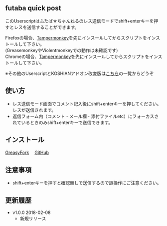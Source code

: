 ## futaba quick post
このUserscriptはふたば☆ちゃんねるのレス送信モードでshift+enterキーを押すとレスを送信することができます。

Firefoxの場合、[Tampermonkey](https://addons.mozilla.org/ja/firefox/addon/tampermonkey/)を先にインスールしてからスクリプトをインストールして下さい。  
(GreasemonkeyやViolentmonkeyでの動作は未確認です)  
Chromeの場合、[Tampermonkey](https://chrome.google.com/webstore/detail/tampermonkey/dhdgffkkebhmkfjojejmpbldmpobfkfo/)を先にインスールしてからスクリプトをインストールして下さい。  

※その他のUserscriptとKOSHIANアドオン改変版は[こちら](https://github.com/akoya-tomo/futaba_auto_reloader_K/wiki/)の一覧からどうぞ

## 使い方
* レス送信モード画面でコメント記入後にshift+enterキーを押してください。レスが送信されます。
* 返信フォーム内（コメント・メール欄・添付ファイルetc）にフォーカスされているときのみshift+enterキーで送信できます。

## インストール
[GreasyFork](https://greasyfork.org/ja/scripts/37565-futaba-quick-post/)　
[GitHub](https://github.com/akoya-tomo/futaba_quick_post/raw/master/futaba_quick_post.user.js)

## 注意事項
* shift+enterキーを押すと確認無しで送信するので誤操作にご注意ください。

## 更新履歴
* v1.0.0 2018-02-08
  - 新規リリース
